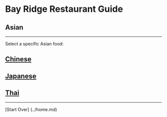 # Bay Ridge Restaurant Guide
## Asian
---
Select a specific Asian food:
## [Chinese](chinese/chinese.md)
## [Japanese](japanese/japanese.md)
## [Thai](thai/thai.md)
---
[Start Over] (../home.md)